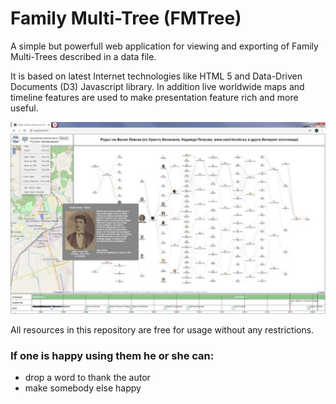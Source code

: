 # Family Multi-Tree (FMTree)
A simple but powerfull web application for viewing and exporting of Family Multi-Trees described in a data file.

It is based on latest Internet technologies like HTML 5 and Data-Driven Documents (D3) Javascript library. In addition live worldwide maps and timeline features are used to make presentation feature rich and more useful.

![Alt text](images/FMTreePublicAppl.jpg?raw=true "FMTree application snapshot")

All resources in this repository are free for usage without any restrictions.

### If one is happy using them he or she can:
- drop a word to thank the autor
- make somebody else happy

